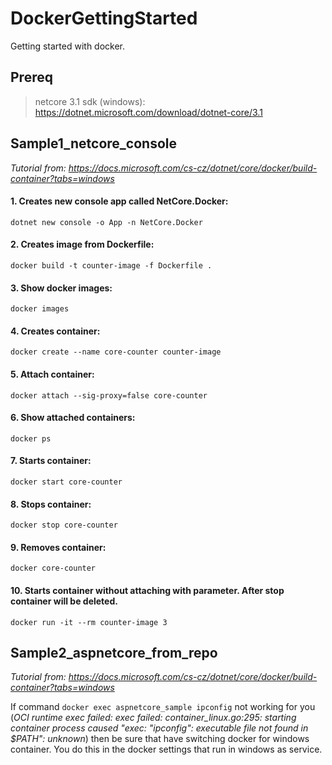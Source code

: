 # DockerGettingStarted
Getting started with docker.

## Prereq
> netcore 3.1 sdk (windows): https://dotnet.microsoft.com/download/dotnet-core/3.1

## Sample1_netcore_console

_Tutorial from: https://docs.microsoft.com/cs-cz/dotnet/core/docker/build-container?tabs=windows_

#### 1. Creates new console app called NetCore.Docker:
  
`dotnet new console -o App -n NetCore.Docker`

#### 2. Creates image from Dockerfile:
  
`docker build -t counter-image -f Dockerfile .`

#### 3. Show docker images: 
  
`docker images`

#### 4. Creates container: 
  
`docker create --name core-counter counter-image`

#### 5. Attach container: 
  
`docker attach --sig-proxy=false core-counter`

#### 6. Show attached containers: 
  
`docker ps`

#### 7. Starts container: 
  
`docker start core-counter`

#### 8. Stops container: 
  
`docker stop core-counter`

#### 9. Removes container: 
  
`docker core-counter`

#### 10. Starts container without attaching with parameter. After stop container will be deleted. 
  
`docker run -it --rm counter-image 3`

## Sample2_aspnetcore_from_repo

_Tutorial from: https://docs.microsoft.com/cs-cz/dotnet/core/docker/build-container?tabs=windows_

If command `docker exec aspnetcore_sample ipconfig` not working for you (_OCI runtime exec failed: exec failed: container_linux.go:295: starting container process caused "exec: \"ipconfig\": executable file not found in $PATH": unknown_) then be sure that have switching docker for windows container. You do this in the docker settings that run in windows as service.
